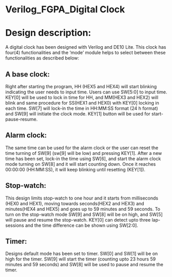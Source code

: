 # Verilog_FGPA_Digital Clock

# Design description:

A digital clock has been designed with Verilog and DE10 Lite. This clock has four(4) functionalities and the ‘mode’ module helps to select between these functionalities as described below: 

## A base clock: 
		
Right after starting the program, HH (HEX5 and HEX4) will start blinking indicating the user needs to input time. Users can use SW[5:0] to input time. KEY[0] will be used to lock in time for HH, and MM(HEX3 and HEX2) will blink and same procedure for SS(HEX1 and HEX0) with KEY[0] locking in each time.  SW[7] will lock-in the time in HH:MM:SS format (24 h format) and SW[9] will initiate the clock mode. KEY[1] button will be used for start-pause-resume. 

## Alarm clock: 
		
The same time can be used for the alarm clock or the user can reset the time turning of SW[9] (sw[9] will be low) and pressing KEY[1]. After a new time has been set, lock-in the time using SW[6], and start the alarm clock mode turning on SW[8] and it will start counting down. Once it reaches 00:00:00 (HH:MM:SS), it will keep blinking until resetting (KEY[1]).

## Stop-watch: 
		
This design limits stop-watch to one hour and  it starts from milliseconds (HEX0 and HEX1), moving towards seconds(HEX2 and HEX3) and minutes(HEX4 and HEX5) and goes up to 59 minutes and 59 seconds. To turn on the stop-watch mode SW[9] and SW[8] will be on high, and SW[5] will pause and resume the stop-watch. KEY[0] can detect upto three lap-sessions and the time difference can be shown using SW[2:0].

## Timer: 
		
Designs  default mode has been set to timer. SW[0] and SW[1] will be on high for the timer. SW[9] will start the timer (counting upto 23 hours 59 minutes and 59 seconds) and SW[8] will be used to pause and resume the timer. 
